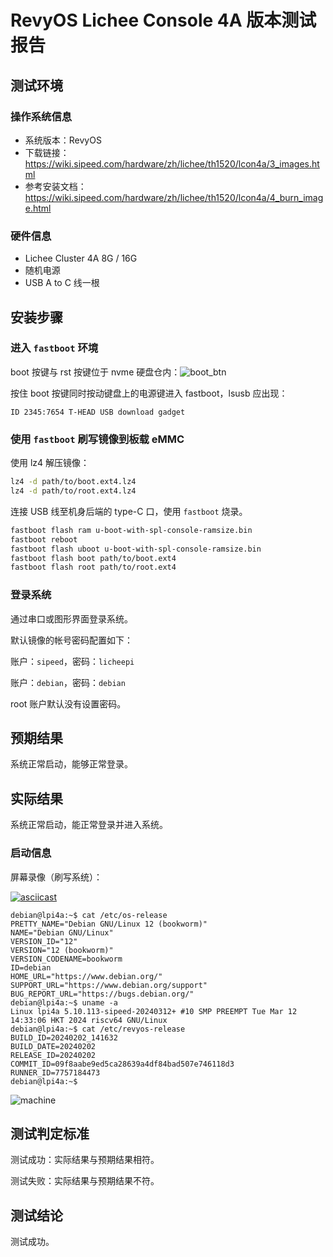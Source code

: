 # RevyOS Lichee Console 4A 版本测试报告

## 测试环境

### 操作系统信息

- 系统版本：RevyOS
- 下载链接：https://wiki.sipeed.com/hardware/zh/lichee/th1520/lcon4a/3_images.html
- 参考安装文档：https://wiki.sipeed.com/hardware/zh/lichee/th1520/lcon4a/4_burn_image.html

### 硬件信息

- Lichee Cluster 4A 8G / 16G
- 随机电源
- USB A to C 线一根

## 安装步骤

### 进入 `fastboot` 环境

boot 按键与 rst 按键位于 nvme 硬盘仓内：![boot_btn](image.png)

按住 boot 按键同时按动键盘上的电源键进入 fastboot，lsusb 应出现：
```
ID 2345:7654 T-HEAD USB download gadget
```

### 使用 `fastboot` 刷写镜像到板载 eMMC

使用 lz4 解压镜像：
```bash
lz4 -d path/to/boot.ext4.lz4
lz4 -d path/to/root.ext4.lz4
```

连接 USB 线至机身后端的 type-C 口，使用 `fastboot` 烧录。

```bash
fastboot flash ram u-boot-with-spl-console-ramsize.bin
fastboot reboot
fastboot flash uboot u-boot-with-spl-console-ramsize.bin
fastboot flash boot path/to/boot.ext4
fastboot flash root path/to/root.ext4
```

### 登录系统

通过串口或图形界面登录系统。

默认镜像的帐号密码配置如下：

账户：`sipeed`，密码：`licheepi`

账户：`debian`，密码：`debian`

root 账户默认没有设置密码。

## 预期结果

系统正常启动，能够正常登录。

## 实际结果

系统正常启动，能正常登录并进入系统。

### 启动信息

屏幕录像（刷写系统）：

[![asciicast](https://asciinema.org/a/hZHlwXaPj9W1AQgADtrgYRB4m.svg)](https://asciinema.org/a/hZHlwXaPj9W1AQgADtrgYRB4m)

```log
debian@lpi4a:~$ cat /etc/os-release 
PRETTY_NAME="Debian GNU/Linux 12 (bookworm)"
NAME="Debian GNU/Linux"
VERSION_ID="12"
VERSION="12 (bookworm)"
VERSION_CODENAME=bookworm
ID=debian
HOME_URL="https://www.debian.org/"
SUPPORT_URL="https://www.debian.org/support"
BUG_REPORT_URL="https://bugs.debian.org/"
debian@lpi4a:~$ uname -a
Linux lpi4a 5.10.113-sipeed-20240312+ #10 SMP PREEMPT Tue Mar 12 14:33:06 HKT 2024 riscv64 GNU/Linux
debian@lpi4a:~$ cat /etc/revyos-release 
BUILD_ID=20240202_141632
BUILD_DATE=20240202
RELEASE_ID=20240202
COMMIT_ID=09f8aabe9ed5ca28639a4df84bad507e746118d3
RUNNER_ID=7757184473
debian@lpi4a:~$ 
```

![machine](image-1.png)

## 测试判定标准

测试成功：实际结果与预期结果相符。

测试失败：实际结果与预期结果不符。

## 测试结论

测试成功。